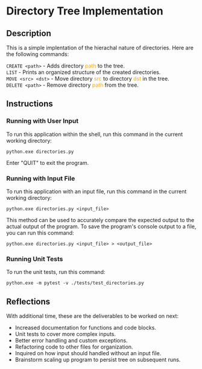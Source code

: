 # Directory Tree Implementation

## Description
This is a simple implentation of the hierachal nature of directories. Here are the following commands:

`CREATE <path>` - Adds directory <span style='color:orange'>path</span> to the tree. \
`LIST` - Prints an organized structure of the created directories. \
`MOVE <src> <dst>` - Move directory <span style='color:orange'>src</span> to directory <span style='color:orange'>dst</span> in the tree. \
`DELETE <path>` - Remove directory <span style='color:orange'>path</span> from the tree. 

## Instructions
### Running with User Input
To run this application within the shell, run this command in the current working directory:

`python.exe directories.py`

Enter "QUIT" to exit the program.


### Running with Input File
To run this application with an input file, run this command in the current working directory:

`python.exe directories.py <input_file>`

This method can be used to accurately compare the expected output to the actual output of the program. To save the program's console output to a file, you can run this command:

`python.exe directories.py <input_file> > <output_file>`

### Running Unit Tests

To run the unit tests, run this command:

`python.exe -m pytest -v ./tests/test_directories.py`

## Reflections

With additional time, these are the deliverables to be worked on next:
- Increased documentation for functions and code blocks.
- Unit tests to cover more complex inputs.
- Better error handling and custom exceptions.
- Refactoring code to other files for organization.
- Inquired on how input should handled without an input file.
- Brainstorm scaling up program to persist tree on subsequent runs.
